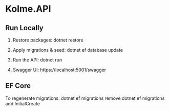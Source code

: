 
# Kolme.API

## Run Locally

1. Restore packages:
   dotnet restore

2. Apply migrations & seed:
   dotnet ef database update

3. Run the API:
   dotnet run

4. Swagger UI:
   https://localhost:5001/swagger

## EF Core
To regenerate migrations:
   dotnet ef migrations remove
   dotnet ef migrations add InitialCreate

